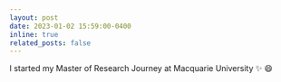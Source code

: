```yaml
---
layout: post
date: 2023-01-02 15:59:00-0400
inline: true
related_posts: false
---
```


I started my Master of Research Journey at Macquarie University :sparkles: :smile:
